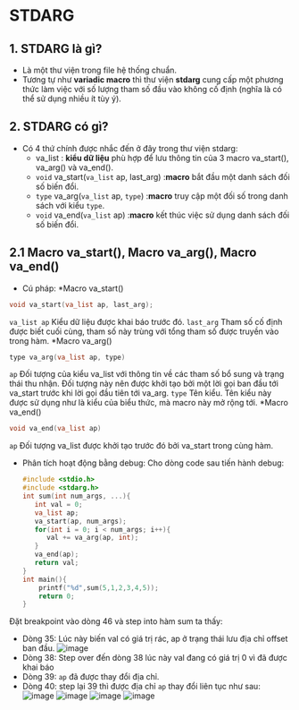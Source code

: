 # STDARG
## 1. STDARG là gì?
- Là một thư viện trong file hệ thống chuẩn.
- Tương tự như **variadic macro** thì thư viện **stdarg** cung cấp một phương thức làm việc với số lượng tham số đầu vào không cố định (nghĩa là có thể sử dụng nhiều ít tùy ý).
## 2. STDARG có gì?
- Có 4 thứ chính được nhắc đến ở đây trong thư viện stdarg:
    - va_list : **kiểu dữ liệu** phù hợp để lưu thông tin của 3 macro va_start(), va_arg() và va_end().
    - `void` va_start(`va_list` ap, last_arg) :**macro** bắt đầu một danh sách đối số biến đổi.
    - `type` va_arg(`va_list` ap, `type`) :**macro** truy cập một đối số trong danh sách với kiểu `type`.
    - `void` va_end(`va_list` ap) :**macro** kết thúc việc sử dụng danh sách đối số biến đổi.
## 2.1 Macro va_start(), Macro va_arg(), Macro va_end()
-  Cú pháp:
  *Macro va_start()
  ```cpp
  void va_start(va_list ap, last_arg);
  ```
  `va_list ap` Kiểu dữ liệu được khai báo trước đó.
  `last_arg` Tham số cố định được biết cuối cùng, tham số này trùng với tổng tham số được truyền vào trong hàm.
  *Macro va_arg()
  ```cpp
  type va_arg(va_list ap, type)
  ```
  `ap` Đối tượng của kiểu va_list với thông tin về các tham số bổ sung và trạng thái thu nhận. Đối tượng này nên được khởi tạo bởi một lời gọi ban đầu tới va_start trước khi lời gọi đầu tiên tới va_arg.
  `type` Tên kiểu. Tên kiểu này được sử dụng như là kiểu của biểu thức, mà macro này mở rộng tới.
  *Macro va_end()
  ```cpp
  void va_end(va_list ap)
  ```
  `ap` Đối tượng va_list được khởi tạo trước đó bởi va_start trong cùng hàm.
- Phân tích hoạt động bằng debug:
  Cho dòng code sau tiến hành debug:
  ```cpp
  #include <stdio.h>
  #include <stdarg.h>
  int sum(int num_args, ...){
     int val = 0;
     va_list ap;
     va_start(ap, num_args);
     for(int i = 0; i < num_args; i++){
        val += va_arg(ap, int);
     }
     va_end(ap);
     return val;
  }
  int main(){   
      printf("%d",sum(5,1,2,3,4,5));
      return 0;
  }
  ```
Đặt breakpoint vào dòng 46 và step into hàm sum ta thấy:
- Dòng 35: Lúc này biến val có giá trị rác, ap ở trạng thái lưu địa chỉ offset ban đầu.
  ![image](https://github.com/user-attachments/assets/3a307001-afed-4bb1-88ef-147a3650e93d)
- Dòng 38: Step over đến dòng 38 lúc này val đang có giá trị 0 vì đã được khai báo
- Dòng 39: `ap` đã được thay đổi địa chỉ.
- Dòng 40: step lại 39 thì được địa chỉ `ap` thay đổi liên tục như sau:
  ![image](https://github.com/user-attachments/assets/c5eb0687-2fcb-403b-86ea-32f3a3e06d2c)
  ![image](https://github.com/user-attachments/assets/3cc53071-f821-4918-880e-46e3f68efffc)
  ![image](https://github.com/user-attachments/assets/23eae89c-e97b-4772-9ce6-422388b231b9)
  ![image](https://github.com/user-attachments/assets/2038fa8d-d043-4106-9daf-afbe8d92e9ec)
  



